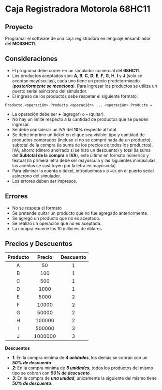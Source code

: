 # Caja Registradora Motorola 68HC11

Proyecto
--------------------------------------------------------------------------------------------------------------------------------------------------------
Programar el software de una caja registradora en lenguaje ensamblador del **MC68HC11**.

Consideraciones
--------------------------------------------------------------------------------------------------------------------------------------------------------
- El programa debe correr en un simulador comercial del **68HC11**.
- Los productos aceptados son: **A**, **B**, **C**, **D**, **E**, **F**, **G**, **H**, **I** y **J** (solo se aceptan mayúsculas), cada uno tiene un precio predeterminado (***posteriormente se menciona***). Para ingresar los productos se utiliza un puerto serial asíncrono del simulador.
- El ingreso de los productos debe respetar el siguiente formato:

`Producto <operación> Producto <operación> ... <operación> Producto =`

- La operación debe ser **+** (agregar) o **-** (quitar).
- No hay un limite respecto a la cantidad de productos que se pueden ingresar.
- Se debe considerar un IVA del **10%** respecto al total.
- Se debe imprimir un ticket en el que sea visible: tipo y cantidad de productos comprados (incluso si no se compró nada de un producto), subtotal de la compra (la suma de los precios de todos los productos), IVA, ahorro (dinero ahorrado si se hizo un descuento) y total (la suma del **Subtotal de la compra** e **IVA**), este último en formato númerico y textual (la primera letra debe ser mayúscula y las siguientes minúsculas, los acentos se sustituyen por la letra en mayúscula).
- Para eliminar la cuenta o ticket, introducimos `n` o `=OK` en el puerto serial asíncrono del simulador.
- Los errores deben ser impresos.

Errores
--------------------------------------------------------------------------------------------------------------------------------------------------------
- No se respeta el formato
- Se pretende quitar un producto que no fue agregado anteriormente.
- Se agregó un producto que no es aceptado.
- Se realizó un operación que no es aceptada.
- La compra excede los 10 millones de dólares.

Precios y Descuentos
--------------------------------------------------------------------------------------------------------------------------------------------------------
| Producto |        Precio        |                   Descuento                   |
| :--------: | :--------------------: | :--------------------------------------------: |
|     A    |              50      | 1 |
|     B    |             100      | 1 |
|     C    |             500      | 1 |
|     D    |            1000      | 1 |
|     E    |            5000      | 2 |
|     F    |           10000      | 2 |
|     G    |           50000      | 2 |
|     H    |          100000      | 2 |
|     I    |          500000      | 3 |
|     J    |         1000000      | 3 |

**Descuentos**
- ***1***: En la compra mínima de ***4 unidades***, los demás se cobran con un ***50% de descuento***.
- ***2***: En la compra mínima de ***5 unidades***, todos los productos del mismo tipo se cobran con ***50% de descuento***.
- ***3***: En la compra de ***una unidad***, únicamente la siguiente del mismo tiene ***50% de descuento***.

